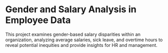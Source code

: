 # Gender and Salary Analysis in Employee Data
This project examines gender-based salary disparities within an organization, analyzing average salaries, sick leave, and overtime hours to reveal potential inequities and provide insights for HR and management.
